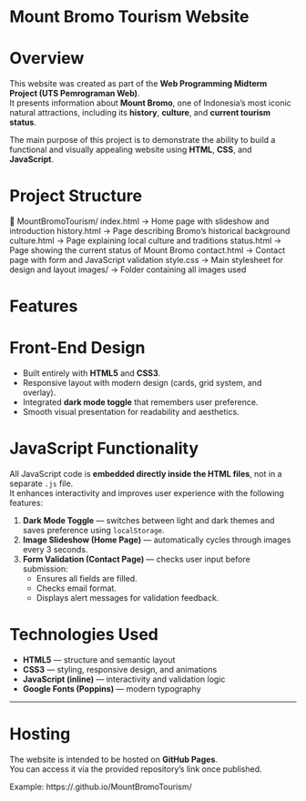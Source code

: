 # Mount Bromo Tourism Website

# Overview
This website was created as part of the **Web Programming Midterm Project (UTS Pemrograman Web)**.  
It presents information about **Mount Bromo**, one of Indonesia’s most iconic natural attractions, including its **history**, **culture**, and **current tourism status**.

The main purpose of this project is to demonstrate the ability to build a functional and visually appealing website using **HTML**, **CSS**, and **JavaScript**.

# Project Structure
📂 MountBromoTourism/
index.html → Home page with slideshow and introduction
history.html → Page describing Bromo’s historical background
culture.html → Page explaining local culture and traditions
status.html → Page showing the current status of Mount Bromo
contact.html → Contact page with form and JavaScript validation
style.css → Main stylesheet for design and layout
images/ → Folder containing all images used

# Features

# Front-End Design
- Built entirely with **HTML5** and **CSS3**.
- Responsive layout with modern design (cards, grid system, and overlay).
- Integrated **dark mode toggle** that remembers user preference.
- Smooth visual presentation for readability and aesthetics.

# JavaScript Functionality
All JavaScript code is **embedded directly inside the HTML files**, not in a separate `.js` file.  
It enhances interactivity and improves user experience with the following features:
1. **Dark Mode Toggle** — switches between light and dark themes and saves preference using `localStorage`.
2. **Image Slideshow (Home Page)** — automatically cycles through images every 3 seconds.
3. **Form Validation (Contact Page)** — checks user input before submission:
   - Ensures all fields are filled.
   - Checks email format.
   - Displays alert messages for validation feedback.

# Technologies Used
- **HTML5** — structure and semantic layout  
- **CSS3** — styling, responsive design, and animations  
- **JavaScript (inline)** — interactivity and validation logic  
- **Google Fonts (Poppins)** — modern typography  

---

# Hosting
The website is intended to be hosted on **GitHub Pages**.  
You can access it via the provided repository’s link once published.

Example:  https://<username>.github.io/MountBromoTourism/


